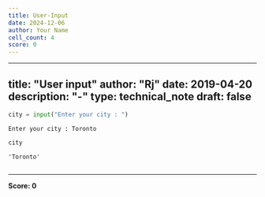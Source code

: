 ```yaml
---
title: User-Input
date: 2024-12-06
author: Your Name
cell_count: 4
score: 0
---
```


---
title: "User input"
author: "Rj"
date: 2019-04-20
description: "-"
type: technical_note
draft: false
---

```python
city = input("Enter your city : ")
```

    Enter your city : Toronto



```python
city
```




    'Toronto'




```python

```


---
**Score: 0**